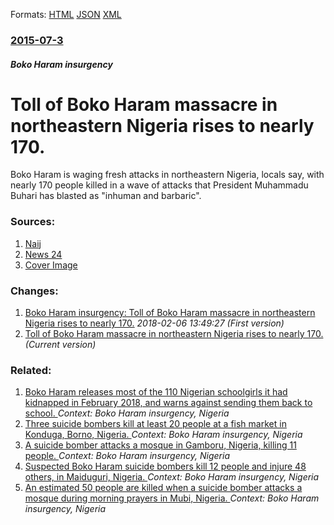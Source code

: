 
Formats: [HTML](/news/2015/07/3/toll-of-boko-haram-massacre-in-northeastern-nigeria-rises-to-nearly-170.html)  [JSON](/news/2015/07/3/toll-of-boko-haram-massacre-in-northeastern-nigeria-rises-to-nearly-170.json)  [XML](/news/2015/07/3/toll-of-boko-haram-massacre-in-northeastern-nigeria-rises-to-nearly-170.xml)  

### [2015-07-3](/news/2015/07/3/index.md)

##### Boko Haram insurgency
# Toll of Boko Haram massacre in northeastern Nigeria rises to nearly 170.

Boko Haram is waging fresh attacks in northeastern Nigeria, locals say, with nearly 170 people killed in a wave of attacks that President Muhammadu Buhari has blasted as &quot;inhuman and barbaric&quot;. 


### Sources:

1. [Naij](http://www.naij.com/477981-flash-boko-haram-kill-over-100-in-fresh-borno-massacre.html)
2. [News 24](http://www.news24.com/Africa/News/In-under-two-days-Boko-Haram-kills-nearly-170-20150703-2)
2. [Cover Image](http://cdn.24.co.za/files/Cms/General/d/12/67ad835f9083490db66a9be671eb4237.jpg)

### Changes:

1. [Boko Haram insurgency: Toll of Boko Haram massacre in northeastern Nigeria rises to nearly 170.](/news/2015/07/3/boko-haram-insurgency-toll-of-boko-haram-massacre-in-northeastern-nigeria-rises-to-nearly-170.md) _2018-02-06 13:49:27 (First version)_
1. [Toll of Boko Haram massacre in northeastern Nigeria rises to nearly 170.](/news/2015/07/3/toll-of-boko-haram-massacre-in-northeastern-nigeria-rises-to-nearly-170.md) _(Current version)_

### Related:

1. [Boko Haram releases most of the 110 Nigerian schoolgirls it had kidnapped in February 2018, and warns against sending them back to school. ](/news/2018/03/21/boko-haram-releases-most-of-the-110-nigerian-schoolgirls-it-had-kidnapped-in-february-2018-and-warns-against-sending-them-back-to-school.md) _Context: Boko Haram insurgency, Nigeria_
2. [Three suicide bombers kill at least 20 people at a fish market in Konduga, Borno, Nigeria. ](/news/2018/02/16/three-suicide-bombers-kill-at-least-20-people-at-a-fish-market-in-konduga-borno-nigeria.md) _Context: Boko Haram insurgency, Nigeria_
3. [A suicide bomber attacks a mosque in Gamboru, Nigeria, killing 11 people. ](/news/2018/01/3/a-suicide-bomber-attacks-a-mosque-in-gamboru-nigeria-killing-11-people.md) _Context: Boko Haram insurgency, Nigeria_
4. [Suspected Boko Haram suicide bombers kill 12 people and injure 48 others, in Maiduguri, Nigeria. ](/news/2018/01/17/suspected-boko-haram-suicide-bombers-kill-12-people-and-injure-48-others-in-maiduguri-nigeria.md) _Context: Boko Haram insurgency, Nigeria_
5. [An estimated 50 people are killed when a suicide bomber attacks a mosque during morning prayers in Mubi, Nigeria. ](/news/2017/11/21/an-estimated-50-people-are-killed-when-a-suicide-bomber-attacks-a-mosque-during-morning-prayers-in-mubi-nigeria.md) _Context: Boko Haram insurgency, Nigeria_

